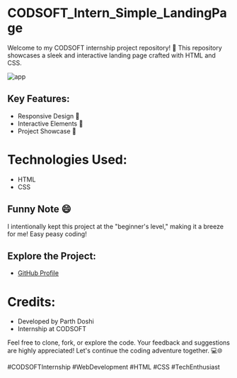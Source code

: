 # CODSOFT_Intern_Simple_LandingPage
Welcome to my CODSOFT internship project repository! 🚀 This repository showcases a sleek and interactive landing page crafted with HTML and CSS. 

![app](assets/image1.png) 

## Key Features:
- Responsive Design 📱
- Interactive Elements 🎨
- Project Showcase 🚀

# Technologies Used:
- HTML
- CSS

## Funny Note 😄
I intentionally kept this project at the "beginner's level," making it a breeze for me! Easy peasy coding! 

## Explore the Project:
- [GitHub Profile](https://github.com/parthdoshi7)

# Credits:
- Developed by Parth Doshi
- Internship at CODSOFT

Feel free to clone, fork, or explore the code. Your feedback and suggestions are highly appreciated! Let's continue the coding adventure together. 💻🌐

#CODSOFTInternship #WebDevelopment #HTML #CSS #TechEnthusiast

